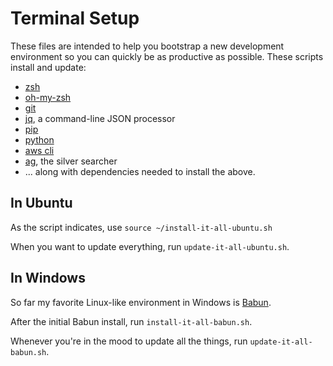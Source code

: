 # Terminal Setup
These files are intended to help you bootstrap a new development environment so you can quickly be as productive as possible.
These scripts install and update:

  * [zsh](http://www.zsh.org/)
  * [oh-my-zsh](https://github.com/robbyrussell/oh-my-zsh)
  * [git](https://git-scm.com/)
  * [jq](https://stedolan.github.io/jq/), a command-line JSON processor
  * [pip](https://pip.pypa.io/en/stable/)
  * [python](https://www.python.org/)
  * [aws cli](https://aws.amazon.com/cli/)
  * [ag](https://github.com/ggreer/the_silver_searcher), the silver searcher
  * ... along with dependencies needed to install the above.

## In Ubuntu
As the script indicates, use `source ~/install-it-all-ubuntu.sh`

When you want to update everything, run `update-it-all-ubuntu.sh`.

## In Windows
So far my favorite Linux-like environment in Windows is [Babun](https://babun.github.io/).

After the initial Babun install, run `install-it-all-babun.sh`.

Whenever you're in the mood to update all the things, run `update-it-all-babun.sh`.
